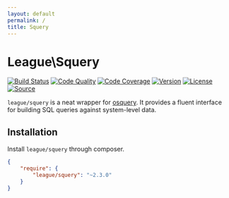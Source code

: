 ```yaml
---
layout: default
permalink: /
title: Squery
---
```


# League\\Squery

[![Build Status](http://img.shields.io/travis/thephpleague/squery.svg?style=flat-square)](https://travis-ci.org/thephpleague/squery)
[![Code Quality](http://img.shields.io/scrutinizer/g/thephpleague/squery.svg?style=flat-square)](https://scrutinizer-ci.com/g/thephpleague/squery)
[![Code Coverage](http://img.shields.io/scrutinizer/coverage/g/thephpleague/squery.svg?style=flat-square)](https://scrutinizer-ci.com/g/thephpleague/squery/code-structure)
[![Version](http://img.shields.io/packagist/v/league/squery.svg?style=flat-square)](https://packagist.org/packages/league/squery)
[![License](http://img.shields.io/packagist/l/league/squery.svg?style=flat-square)](https://github.com/thephpleague/squery/blob/master/license.md)
[![Source](http://img.shields.io/badge/Source-Github-red.svg?style=flat-square)](https://github.com/thephpleague/squery)

`league/squery` is a neat wrapper for [osquery](http://osquery.io). It provides a fluent interface for building SQL queries against system-level data.

## Installation

Install `league/squery` through composer.

~~~ json
{
    "require": {
        "league/squery": "~2.3.0"
    }
}
~~~
